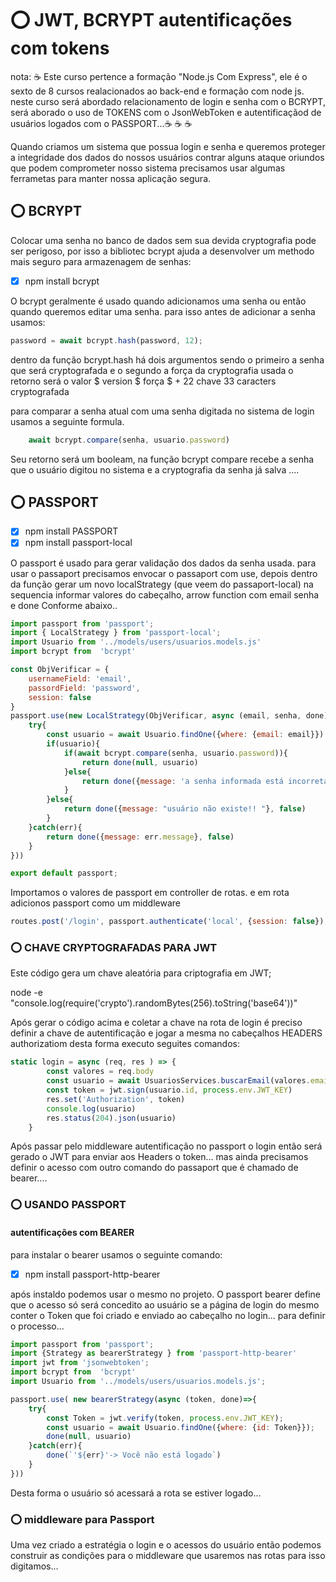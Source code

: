 # :o: JWT, BCRYPT autentificações com tokens

nota: :coffee: Este curso pertence a formação "Node.js Com Express", ele é o sexto de 8 cursos 
realacionados ao back-end e formação com node js. neste curso será abordado relacionamento
de login e senha com o BCRYPT, será aborado o uso de TOKENS com o JsonWebToken e autentificaçãod
de usuários logados com o PASSPORT...:coffee: :coffee: :coffee:

Quando criamos um sistema que possua login e senha e queremos
proteger a integridade dos dados do nossos usuários contrar
alguns ataque oriundos que podem comprometer nosso sistema 
precisamos usar algumas ferrametas para manter nossa aplicação 
segura.

## :o:  BCRYPT

Colocar uma senha no banco de dados sem sua devida cryptografia
pode ser perigoso, por isso a bibliotec bcrypt ajuda a desenvolver
um methodo mais seguro para armazenagem de senhas:

- [x] npm install bcrypt

O bcrypt geralmente é usado quando adicionamos uma senha ou então
quando queremos editar uma senha. para isso antes de adicionar a senha
usamos:

```javascript
password = await bcrypt.hash(password, 12);

```

dentro da função bcrypt.hash há dois argumentos sendo o primeiro
a senha que será cryptografada e o segundo a força da cryptografia usada
o retorno será o valor $ version $ força $ + 22 chave 33 caracters cryptografada

para comparar a senha atual com uma senha digitada no sistema de login
usamos a seguinte formula.

```javascript
    await bcrypt.compare(senha, usuario.password)
```

Seu retorno será um booleam, na função bcrypt compare recebe a senha
que o usuário digitou no sistema e a cryptografia da senha já salva
....

## :o: PASSPORT

- [x] npm install PASSPORT
- [x] npm install passport-local

O passport é usado para gerar validação dos dados da senha usada.
para usar o passaport precisamos envocar o passaport com use, depois 
dentro da função gerar um novo localStrategy (que veem do passaport-local)
na sequencia informar valores do cabeçalho, arrow function com email senha e 
done
Conforme abaixo..

```javascript
import passport from 'passport';
import { LocalStrategy } from 'passport-local';
import Usuario from '../models/users/usuarios.models.js'
import bcrypt from  'bcrypt'

const ObjVerificar = {
    usernameField: 'email',
    passordField: 'password',
    session: false
}
passport.use(new LocalStrategy(ObjVerificar, async (email, senha, done) => {
    try{
        const usuario = await Usuario.findOne({where: {email: email}})
        if(usuario){
            if(await bcrypt.compare(senha, usuario.password)){
                return done(null, usuario)
            }else{
                return done({message: 'a senha informada está incorreta!'}, false)
            }
        }else{
            return done({message: "usuário não existe!! "}, false)
        }
    }catch(err){
        return done({message: err.message}, false)
    }
}))

export default passport;
```
Importamos o valores de passport em controller de rotas.
e em rota adicionos passport como um middleware 

```javascript
routes.post('/login', passport.authenticate('local', {session: false}), UsuariosController.login)
```
### :o: CHAVE CRYPTOGRAFADAS PARA JWT

Este código gera um chave aleatória para criptografia em JWT;

node -e "console.log(require('crypto').randomBytes(256).toString('base64'))"

Após gerar o código acima e coletar a chave na rota de login é preciso definir
a chave de autentificação e jogar a mesma no cabeçalhos HEADERS authorizatiom 
desta forma executo seguites comandos:

```javascript
static login = async (req, res ) => {
        const valores = req.body
        const usuario = await UsuariosServices.buscarEmail(valores.email)
        const token = jwt.sign(usuario.id, process.env.JWT_KEY)
        res.set('Authorization', token)
        console.log(usuario)
        res.status(204).json(usuario)
    }
```

Após passar pelo middleware autentificação no passport o login então será gerado
o JWT para enviar aos Headers o token... mas ainda precisamos definir o acesso com outro comando do passaport que é chamado de bearer.... 

### :o: USANDO PASSPORT

#### autentificações com BEARER

para instalar o bearer usamos o seguinte comando:

- [x] npm install passport-http-bearer

após instaldo podemos usar o mesmo no projeto. O passport bearer define que o acesso só será concedito ao usuário se a página de login do mesmo conter o Token que foi criado e enviado ao cabeçalho no login...
para definir o processo...

```javascript
import passport from 'passport';
import {Strategy as bearerStrategy } from 'passport-http-bearer'
import jwt from 'jsonwebtoken';
import bcrypt from  'bcrypt'
import Usuario from '../models/users/usuarios.models.js';

passport.use( new bearerStrategy(async (token, done)=>{
    try{
        const Token = jwt.verify(token, process.env.JWT_KEY);
        const usuario = await Usuario.findOne({where: {id: Token}});
        done(null, usuario)
    }catch(err){
        done(`'${err}'-> Você não está logado`)
    }
}))
```
Desta forma o usuário só acessará a rota se estiver logado...

### :o: middleware para Passport

Uma vez criado a estratégia o login e o acessos do usuário então podemos construir as condições para o middleware que usaremos nas rotas para isso digitamos...


